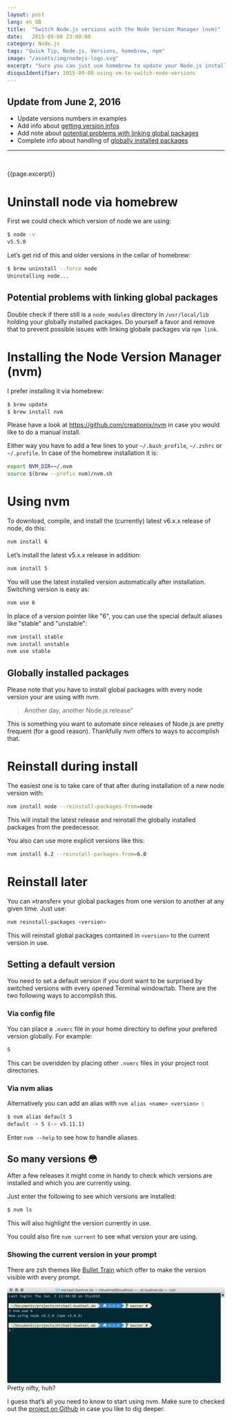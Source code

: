 ```yaml
---
layout: post
lang: en_GB
title:  "Switch Node.js versions with the Node Version Manager (nvm)"
date:   2015-09-08 23:00:00
category: Node.js
tags: "Quick Tip, Node.js, Versions, homebrew, npm"
image: "/assets/img/nodejs-logo.svg"
excerpt: "Sure you can just use homebrew to update your Node.js installation when there are new releases. It’s in fact very handy to do so. But beside the quirk when it comes to updating npm there is a method which makes switching Node.js version even easier. This became more important since the stable release of Node 4.0 which I like to use. But I have to be able to use a different Node version just in case thinks break with Node 4.0."
disqusIdentifier: 2015-09-08-using-vm-to-switch-node-versions
--- 
```


## Update from June 2, 2016

* Update versions numbers in examples
* Add info about [getting version infos](#so-many-versions-flushed)
* Add note about [potential problems with linking global packages](#potential-problems-with-linking-global-packages)
* Complete info about handling of [globally installed packages](#globally-installed-packages)

---

<div class="float-container">
    <img src="{{page.image}}" alt="" class="float-left">
    <div>
        <p>
          {{page.excerpt}}
        </p>
    </div>
</div>



# Uninstall node via homebrew

First we could check which version of node we are using:

```bash
$ node -v
v5.5.0
```

Let’s get rid of this and older versions in the cellar of homebrew:

```bash
$ brew uninstall --force node
Uninstalling node...
```

## Potential problems with linking global packages 

Double check if there still is a `node_modules` directory in `/usr/local/lib` holding your globally installed packages. Do yourself a favor and remove that to prevent possible issues with linking globale packages via `npm link`.

# Installing the Node Version Manager (nvm) 

I prefer installing it via homebrew:

```bash
$ brew update
$ brew install nvm
```

Please have a look at <https://github.com/creationix/nvm> in case you would like to do a manual install.

Either way you have to add a few lines to your `~/.bash_profile`, `~/.zshrc` or `~/.profile`. In case of the homebrew installation it is:

```bash
export NVM_DIR=~/.nvm
source $(brew --prefix nvm)/nvm.sh
```

# Using nvm

To download, compile, and install the (currently) latest v6.x.x release of node, do this:

```bash
nvm install 6
```

Let’s install the latest v5.x.x release in addition:

```bash
nvm install 5
```

You will use the latest installed version automatically after installation.
Switching version is easy as:

```bash
nvm use 6
```


In place of a version pointer like "6", you can use the special default aliases like "stable" and "unstable":

```bash
nvm install stable
nvm install unstable
nvm use stable
```

## Globally installed packages

Please note that you have to install global packages with every node version your are using with nvm.

>Another day, another Node.js release" 

This is something you want to automate since releases of Node.js are pretty frequent (for a good reason). Thankfully nvm offers to ways to accomplish that.

# Reinstall during install

The easiest one is to take care of that after during installation of a new node version with:

```bash
nvm install node --reinstall-packages-from=node
```

This will install the latest release and reinstall the globally installed packages from the predecessor.

You also can use more explicit versions like this:

```bash
nvm install 6.2 --reinstall-packages-from=6.0
```

# Reinstall later

You can »transfer« your global packages from one version to another at any given time. Just use:

```bash
nvm reinstall-packages <version>
```

This will reinstall global packages contained in `<version>`  to the current version in use.

## Setting a default version

You need to set a default version if you dont want to be surprised by switched versions with every opened Terminal window/tab. There are the two following ways to accomplish this.

### Via config file

You can place a `.nvmrc` file in your home directory to define your prefered version globally. For example:

```bash
5
```

This can be overidden by placing other `.nvmrc` files in your project root directories.

### Via nvm alias

Alternatively you can add an alias with `nvm alias <name> <version> `:

```bash
$ nvm alias default 5
default -> 5 (-> v5.11.1)
```

Enter `nvm --help` to see how to handle aliases.

## So many versions :flushed:

After a few releases it might come in handy to check which versions are installed and which you are currently using.

Just enter the following to see which versions are installed:

```bash
$ nvm ls
```

This will also highlight the version currently in use.

You could also fire `nvm current` to see what version your are using.

### Showing the current version in your prompt

There are zsh themes like [Bullet Train](https://github.com/caiogondim/bullet-train-oh-my-zsh-theme#nodejs-nvm) which offer to make the version visible with every prompt.

![Screenshot](/assets/img/nvm-screenshot.png)
Pretty nifty, huh?

I guess that’s all you need to know to start using nvm. 
Make sure to checked out the [project on Github](https://github.com/creationix/nvm) in case you like to dig deeper.



